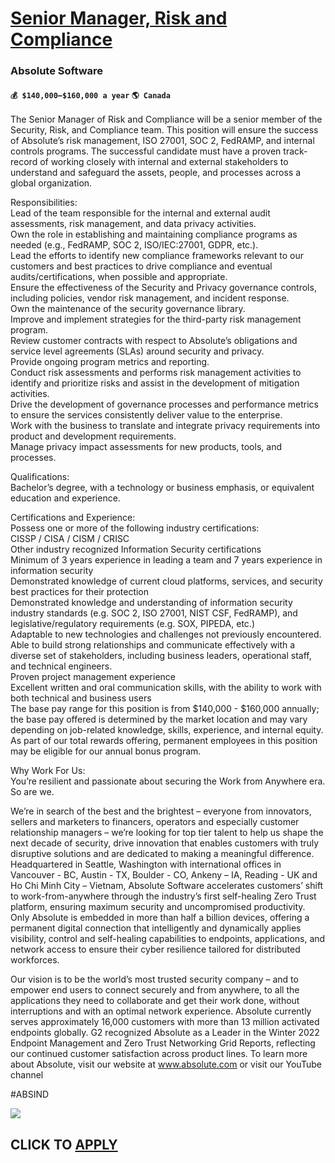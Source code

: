# [Senior Manager, Risk and Compliance](https://www.remotewlb.com/apply/senior-manager-risk-and-compliance)  
### Absolute Software  
#### `💰 $140,000–$160,000 a year` `🌎 Canada`  

The Senior Manager of Risk and Compliance will be a senior member of the Security, Risk, and Compliance team. This position will ensure the success of Absolute’s risk management, ISO 27001, SOC 2, FedRAMP, and internal controls programs. The successful candidate must have a proven track-record of working closely with internal and external stakeholders to understand and safeguard the assets, people, and processes across a global organization.  
  
Responsibilities:  
Lead of the team responsible for the internal and external audit assessments, risk management, and data privacy activities.  
Own the role in establishing and maintaining compliance programs as needed (e.g., FedRAMP, SOC 2, ISO/IEC:27001, GDPR, etc.).  
Lead the efforts to identify new compliance frameworks relevant to our customers and best practices to drive compliance and eventual audits/certifications, when possible and appropriate.  
Ensure the effectiveness of the Security and Privacy governance controls, including policies, vendor risk management, and incident response.  
Own the maintenance of the security governance library.  
Improve and implement strategies for the third-party risk management program.  
Review customer contracts with respect to Absolute’s obligations and service level agreements (SLAs) around security and privacy.  
Provide ongoing program metrics and reporting.  
Conduct risk assessments and performs risk management activities to identify and prioritize risks and assist in the development of mitigation activities.  
Drive the development of governance processes and performance metrics to ensure the services consistently deliver value to the enterprise.  
Work with the business to translate and integrate privacy requirements into product and development requirements.  
Manage privacy impact assessments for new products, tools, and processes.  
  
Qualifications:  
Bachelor’s degree, with a technology or business emphasis, or equivalent education and experience.  
  
Certifications and Experience:  
Possess one or more of the following industry certifications:  
CISSP / CISA / CISM / CRISC  
Other industry recognized Information Security certifications  
Minimum of 3 years experience in leading a team and 7 years experience in information security  
Demonstrated knowledge of current cloud platforms, services, and security best practices for their protection  
Demonstrated knowledge and understanding of information security industry standards (e.g. SOC 2, ISO 27001, NIST CSF, FedRAMP), and legislative/regulatory requirements (e.g. SOX, PIPEDA, etc.)  
Adaptable to new technologies and challenges not previously encountered.  
Able to build strong relationships and communicate effectively with a diverse set of stakeholders, including business leaders, operational staff, and technical engineers.  
Proven project management experience  
Excellent written and oral communication skills, with the ability to work with both technical and business users  
The base pay range for this position is from $140,000 - $160,000 annually; the base pay offered is determined by the market location and may vary depending on job-related knowledge, skills, experience, and internal equity. As part of our total rewards offering, permanent employees in this position may be eligible for our annual bonus program.  
  
Why Work For Us:  
You’re resilient and passionate about securing the Work from Anywhere era.  
So are we.  
  
We’re in search of the best and the brightest – everyone from innovators, sellers and marketers to financers, operators and especially customer relationship managers – we’re looking for top tier talent to help us shape the next decade of security, drive innovation that enables customers with truly disruptive solutions and are dedicated to making a meaningful difference.  
Headquartered in Seattle, Washington with international offices in Vancouver - BC, Austin - TX, Boulder - CO, Ankeny – IA, Reading - UK and Ho Chi Minh City – Vietnam, Absolute Software accelerates customers’ shift to work-from-anywhere through the industry’s first self-healing Zero Trust platform, ensuring maximum security and uncompromised productivity. Only Absolute is embedded in more than half a billion devices, offering a permanent digital connection that intelligently and dynamically applies visibility, control and self-healing capabilities to endpoints, applications, and network access to ensure their cyber resilience tailored for distributed workforces.  
  
Our vision is to be the world’s most trusted security company – and to empower end users to connect securely and from anywhere, to all the applications they need to collaborate and get their work done, without interruptions and with an optimal network experience. Absolute currently serves approximately 16,000 customers with more than 13 million activated endpoints globally. G2 recognized Absolute as a Leader in the Winter 2022 Endpoint Management and Zero Trust Networking Grid Reports, reflecting our continued customer satisfaction across product lines. To learn more about Absolute, visit our website at www.absolute.com or visit our YouTube channel  
  
#ABSIND

![](https://remotive.com/job/track/1899189/blank.gif?source=public_api)  
## CLICK TO [APPLY](https://www.remotewlb.com/apply/senior-manager-risk-and-compliance)

